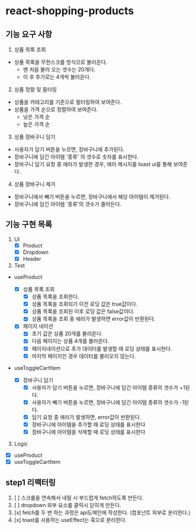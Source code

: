 # react-shopping-products

## 기능 요구 사항

1. 상품 목록 조회

- 상품 목록을 무한스크롤 방식으로 불러온다.
  - 맨 처음 불러 오는 갯수는 20개다.
  - 이 후 추가로는 4개씩 불러온다.

2. 상품 정렬 및 필터링

- 상품을 카테고리를 기준으로 필터링하여 보여준다.
- 상품을 가격 순으로 정렬하여 보여준다.
  - 낮은 가격 순
  - 높은 가격 순

3. 상품 장바구니 담기

- 사용자가 담기 버튼을 누르면, 장바구니에 추가된다.
- 장바구니에 담긴 아이템 '종류' 의 갯수로 숫자를 표시한다.
- 장바구니 담기 요청 중 에러가 발생한 경우, 에러 메시지를 toast ui를 통해 보여준다.

4. 상품 장바구니 제거

- 장바구니에서 빼기 버튼을 누르면, 장바구니에서 해당 아이템이 제거된다.
- 장바구니에 담긴 아이템 '종류'의 갯수가 줄어든다.

## 기능 구현 목록

1. UI
   - [x] Product
   - [x] Dropdown
   - [x] Header
2. Test

- useProduct

  - [x] 상품 목록 조회
    - [x] 상품 목록을 조회한다.
    - [x] 상품 목록을 조회되기 이전 로딩 값은 true값이다.
    - [x] 상품 목록을 조회된 이후 로딩 값은 false값이다.
    - [x] 상품 목록을 조회 중 에러가 발생하면 error값이 반환된다.
  - [x] 페이지 네이션
    - [x] 초기 값은 상품 20개를 불러온다.
    - [x] 다음 페이지는 상품 4개를 불러온다.
    - [x] 페이지네이션으로 추가 데이터를 발생할 때 로딩 상태를 표시한다.
    - [x] 마지막 페이지인 경우 데이터를 불러오지 않는다.

- useToggleCartItem
  - [x] 장바구니 담기
    - [x] 사용자가 담기 버튼을 누르면, 장바구니에 담긴 아이템 종류의 갯수가 +1된다.
    - [x] 사용자가 빼기 버튼을 누르면, 장바구니에 담긴 아이템 종류의 갯수가 -1된다.
    - [x] 담기 요청 중 에러가 발생하면, error값이 반환된다.
    - [x] 장바구니에 아이템을 추가할 때 로딩 상태를 표시한다
    - [x] 장바구니에 아이템을 삭제할 때 로딩 상태를 표시한다

3. Logic

- [x] useProduct
- [x] useToggleCartItem

## step1 리팩터링

1. [ ] 스크롤을 연속해서 내릴 시 부드럽게 fetch하도록 만든다.
2. [ ] dropdown 외부 요소를 클릭시 닫히게 만든다.
3. [x] fetch를 두 번 하는 과정은 api도메인에 작성한다. (컴포넌트 외부로 분리한다.)
4. [x] toast를 사용하는 useEffect는 훅으로 분리한다.

